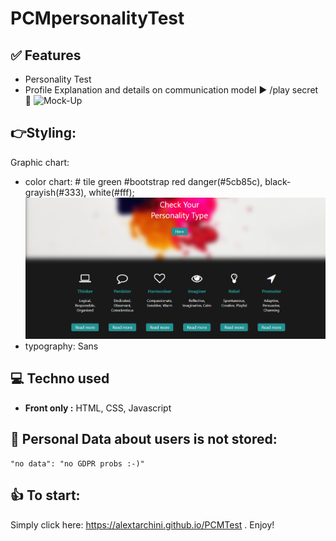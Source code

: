 # PCMpersonalityTest

## ✅ Features
- Personality Test
- Profile Explanation and details on communication model ► /play secret  💬 
![Mock-Up](https://github.com/alextarchini/PCMTest/tree/master/Images/ScreenShot.png)

## 👉Styling:
Graphic chart:
 - color chart:   # tile green #bootstrap red danger(#5cb85c),  black-grayish(#333), white(#fff);
 ![Graphic Chart](https://github.com/alextarchini/PCMTest/blob/master/Images/ScreenShot.png)
- typography: Sans

## 💻 Techno used
- **Front only :** HTML, CSS, Javascript

## 🔑 Personal Data about users is not stored: 
    "no data": "no GDPR probs :-)"

## 👍 To start: 
Simply click here: https://alextarchini.github.io/PCMTest .
Enjoy!

